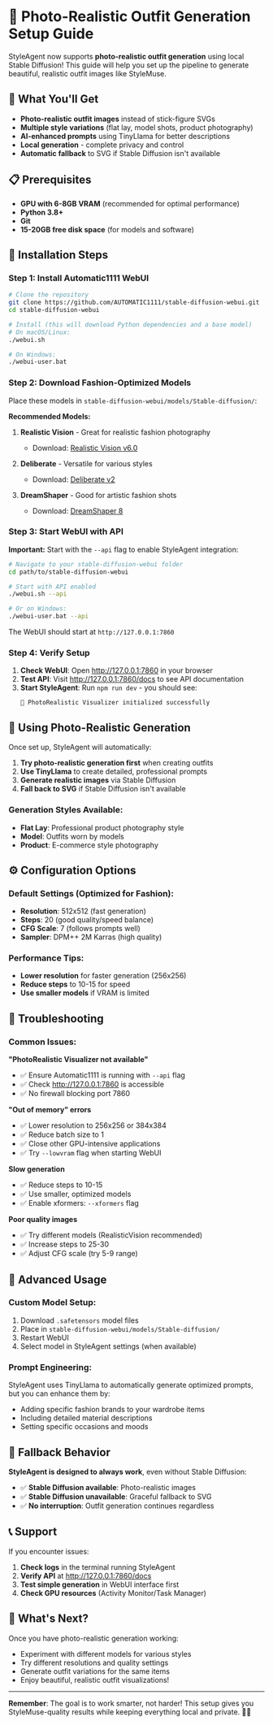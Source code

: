# 🎨 Photo-Realistic Outfit Generation Setup Guide

StyleAgent now supports **photo-realistic outfit generation** using local Stable Diffusion! This guide will help you set up the pipeline to generate beautiful, realistic outfit images like StyleMuse.

## 🎯 What You'll Get

- **Photo-realistic outfit images** instead of stick-figure SVGs
- **Multiple style variations** (flat lay, model shots, product photography)
- **AI-enhanced prompts** using TinyLlama for better descriptions
- **Local generation** - complete privacy and control
- **Automatic fallback** to SVG if Stable Diffusion isn't available

## 📋 Prerequisites

- **GPU with 6-8GB VRAM** (recommended for optimal performance)
- **Python 3.8+** 
- **Git**
- **15-20GB free disk space** (for models and software)

## 🚀 Installation Steps

### Step 1: Install Automatic1111 WebUI

```bash
# Clone the repository
git clone https://github.com/AUTOMATIC1111/stable-diffusion-webui.git
cd stable-diffusion-webui

# Install (this will download Python dependencies and a base model)
# On macOS/Linux:
./webui.sh

# On Windows:
./webui-user.bat
```

### Step 2: Download Fashion-Optimized Models

Place these models in `stable-diffusion-webui/models/Stable-diffusion/`:

**Recommended Models:**
1. **Realistic Vision** - Great for realistic fashion photography
   - Download: [Realistic Vision v6.0](https://civitai.com/models/4201/realistic-vision-v60-b1)

2. **Deliberate** - Versatile for various styles  
   - Download: [Deliberate v2](https://civitai.com/models/4823/deliberate)

3. **DreamShaper** - Good for artistic fashion shots
   - Download: [DreamShaper 8](https://civitai.com/models/4384/dreamshaper)

### Step 3: Start WebUI with API

**Important:** Start with the `--api` flag to enable StyleAgent integration:

```bash
# Navigate to your stable-diffusion-webui folder
cd path/to/stable-diffusion-webui

# Start with API enabled
./webui.sh --api

# Or on Windows:
./webui-user.bat --api
```

The WebUI should start at `http://127.0.0.1:7860`

### Step 4: Verify Setup

1. **Check WebUI**: Open http://127.0.0.1:7860 in your browser
2. **Test API**: Visit http://127.0.0.1:7860/docs to see API documentation
3. **Start StyleAgent**: Run `npm run dev` - you should see:
   ```
   🎨 PhotoRealistic Visualizer initialized successfully
   ```

## 🎨 Using Photo-Realistic Generation

Once set up, StyleAgent will automatically:

1. **Try photo-realistic generation first** when creating outfits
2. **Use TinyLlama** to create detailed, professional prompts
3. **Generate realistic images** via Stable Diffusion
4. **Fall back to SVG** if Stable Diffusion isn't available

### Generation Styles Available:

- **Flat Lay**: Professional product photography style
- **Model**: Outfits worn by models
- **Product**: E-commerce style photography

## ⚙️ Configuration Options

### Default Settings (Optimized for Fashion):
- **Resolution**: 512x512 (fast generation)
- **Steps**: 20 (good quality/speed balance)  
- **CFG Scale**: 7 (follows prompts well)
- **Sampler**: DPM++ 2M Karras (high quality)

### Performance Tips:
- **Lower resolution** for faster generation (256x256)
- **Reduce steps** to 10-15 for speed
- **Use smaller models** if VRAM is limited

## 🔧 Troubleshooting

### Common Issues:

**"PhotoRealistic Visualizer not available"**
- ✅ Ensure Automatic1111 is running with `--api` flag
- ✅ Check http://127.0.0.1:7860 is accessible
- ✅ No firewall blocking port 7860

**"Out of memory" errors**
- ✅ Lower resolution to 256x256 or 384x384
- ✅ Reduce batch size to 1
- ✅ Close other GPU-intensive applications
- ✅ Try `--lowvram` flag when starting WebUI

**Slow generation**
- ✅ Reduce steps to 10-15
- ✅ Use smaller, optimized models
- ✅ Enable xformers: `--xformers` flag

**Poor quality images**
- ✅ Try different models (RealisticVision recommended)
- ✅ Increase steps to 25-30
- ✅ Adjust CFG scale (try 5-9 range)

## 🎯 Advanced Usage

### Custom Model Setup:
1. Download `.safetensors` model files
2. Place in `stable-diffusion-webui/models/Stable-diffusion/`
3. Restart WebUI
4. Select model in StyleAgent settings (when available)

### Prompt Engineering:
StyleAgent uses TinyLlama to automatically generate optimized prompts, but you can enhance them by:
- Adding specific fashion brands to your wardrobe items
- Including detailed material descriptions
- Setting specific occasions and moods

## 🚧 Fallback Behavior

**StyleAgent is designed to always work**, even without Stable Diffusion:

- ✅ **Stable Diffusion available**: Photo-realistic images
- ✅ **Stable Diffusion unavailable**: Graceful fallback to SVG
- ✅ **No interruption**: Outfit generation continues regardless

## 📞 Support

If you encounter issues:

1. **Check logs** in the terminal running StyleAgent
2. **Verify API** at http://127.0.0.1:7860/docs
3. **Test simple generation** in WebUI interface first
4. **Check GPU resources** (Activity Monitor/Task Manager)

## 🎉 What's Next?

Once you have photo-realistic generation working:
- Experiment with different models for various styles
- Try different resolutions and quality settings
- Generate outfit variations for the same items
- Enjoy beautiful, realistic outfit visualizations!

---

**Remember**: The goal is to work smarter, not harder! This setup gives you StyleMuse-quality results while keeping everything local and private. 🎨✨